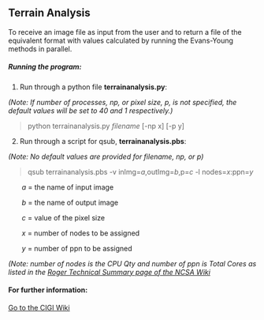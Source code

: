 ## Terrain Analysis

To receive an image file as input from the user and to return a file of the equivalent format with values calculated by running the Evans-Young methods in parallel.

##### Running the program:
1) Run through a python file **terrainanalysis.py**:

 *(Note: If number of processes, np, or pixel size, p, is not specified, the default values will be set to 40 and 1 respectively.)*
  > python terrainanalysis.py *filename* [-np x] [-p y]

2) Run through a script for qsub, **terrainanalysis.pbs**:

*(Note: No default values are provided for filename, np, or p)*
> qsub terrainanalysis.pbs -v inImg=*a*,outImg=*b*,p=*c* -l nodes=*x*:ppn=*y*

&nbsp;&nbsp;&nbsp;&nbsp;&nbsp;&nbsp; *a* = the name of input image

&nbsp;&nbsp;&nbsp;&nbsp;&nbsp;&nbsp; *b* = the name of output image

&nbsp;&nbsp;&nbsp;&nbsp;&nbsp;&nbsp; *c* = value of the pixel size

&nbsp;&nbsp;&nbsp;&nbsp;&nbsp;&nbsp; *x* = number of nodes to be assigned

&nbsp;&nbsp;&nbsp;&nbsp;&nbsp;&nbsp; *y* = number of ppn to be assigned

*(Note: number of nodes is the CPU Qty and number of ppn is Total Cores as listed in the [Roger Technical Summary page of the NCSA Wiki](https://wiki.ncsa.illinois.edu/display/ROGER/ROGER+Technical+Summary)*

#### For further information:
[Go to the CIGI Wiki](https://wiki.cigi.illinois.edu/display/UP/Parallel+Terrain+Analysis+on+DEMs)
